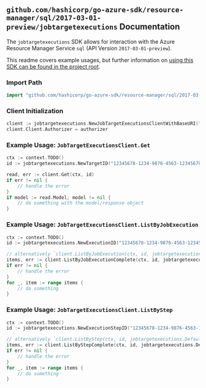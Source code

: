 
## `github.com/hashicorp/go-azure-sdk/resource-manager/sql/2017-03-01-preview/jobtargetexecutions` Documentation

The `jobtargetexecutions` SDK allows for interaction with the Azure Resource Manager Service `sql` (API Version `2017-03-01-preview`).

This readme covers example usages, but further information on [using this SDK can be found in the project root](https://github.com/hashicorp/go-azure-sdk/tree/main/docs).

### Import Path

```go
import "github.com/hashicorp/go-azure-sdk/resource-manager/sql/2017-03-01-preview/jobtargetexecutions"
```


### Client Initialization

```go
client := jobtargetexecutions.NewJobTargetExecutionsClientWithBaseURI("https://management.azure.com")
client.Client.Authorizer = authorizer
```


### Example Usage: `JobTargetExecutionsClient.Get`

```go
ctx := context.TODO()
id := jobtargetexecutions.NewTargetID("12345678-1234-9876-4563-123456789012", "example-resource-group", "serverValue", "jobAgentValue", "jobValue", "jobExecutionIdValue", "stepValue", "targetIdValue")

read, err := client.Get(ctx, id)
if err != nil {
	// handle the error
}
if model := read.Model; model != nil {
	// do something with the model/response object
}
```


### Example Usage: `JobTargetExecutionsClient.ListByJobExecution`

```go
ctx := context.TODO()
id := jobtargetexecutions.NewExecutionID("12345678-1234-9876-4563-123456789012", "example-resource-group", "serverValue", "jobAgentValue", "jobValue", "jobExecutionIdValue")

// alternatively `client.ListByJobExecution(ctx, id, jobtargetexecutions.DefaultListByJobExecutionOperationOptions())` can be used to do batched pagination
items, err := client.ListByJobExecutionComplete(ctx, id, jobtargetexecutions.DefaultListByJobExecutionOperationOptions())
if err != nil {
	// handle the error
}
for _, item := range items {
	// do something
}
```


### Example Usage: `JobTargetExecutionsClient.ListByStep`

```go
ctx := context.TODO()
id := jobtargetexecutions.NewExecutionStepID("12345678-1234-9876-4563-123456789012", "example-resource-group", "serverValue", "jobAgentValue", "jobValue", "jobExecutionIdValue", "stepValue")

// alternatively `client.ListByStep(ctx, id, jobtargetexecutions.DefaultListByStepOperationOptions())` can be used to do batched pagination
items, err := client.ListByStepComplete(ctx, id, jobtargetexecutions.DefaultListByStepOperationOptions())
if err != nil {
	// handle the error
}
for _, item := range items {
	// do something
}
```

